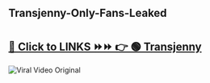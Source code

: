 
 ## Transjenny-Only-Fans-Leaked

# <h2><a href="https://clipsfans.com/Transjenny&ref=git">🔗 Click to LINKS ⏩⏩ 👉 🟢 Transjenny </a></h2>

<a href="https://clipsfans.com/Transjenny&ref=git" rel="nofollow" data-target="animated-image.originalLink"><img src="https://i.ibb.co.com/xMMVF88/686577567.gif" alt="Viral Video Original" style="max-width: 100%; display: inline-block;" data-target="animated-image.originalImage"></a>
